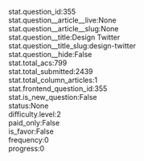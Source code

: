 stat.question_id:355  
stat.question__article__live:None  
stat.question__article__slug:None  
stat.question__title:Design Twitter  
stat.question__title_slug:design-twitter  
stat.question__hide:False  
stat.total_acs:799  
stat.total_submitted:2439  
stat.total_column_articles:1  
stat.frontend_question_id:355  
stat.is_new_question:False  
status:None  
difficulty.level:2  
paid_only:False  
is_favor:False  
frequency:0  
progress:0  
